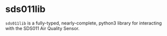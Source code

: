 # sds011lib

`sds011lib` is a fully-typed, nearly-complete, python3 library for interacting with the SDS011 Air Quality Sensor.
